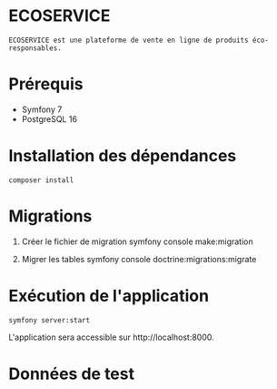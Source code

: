 # ECOSERVICE
    ECOSERVICE est une plateforme de vente en ligne de produits éco-responsables.

# Prérequis

- Symfony 7
- PostgreSQL 16

# Installation des dépendances

    composer install

# Migrations

1. Créer le fichier de migration
    symfony console make:migration

2. Migrer les tables
    symfony console doctrine:migrations:migrate

# Exécution de l'application
    symfony server:start

L'application sera accessible sur http://localhost:8000.

# Données de test




    
